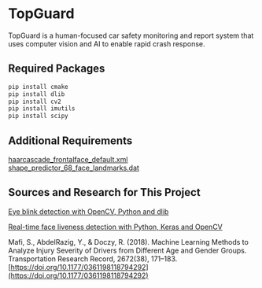 # TopGuard

TopGuard is a human-focused car safety monitoring and report system that uses computer vision and AI to enable rapid crash response.

## Required Packages


```bash
pip install cmake
pip install dlib
pip install cv2
pip install imutils
pip install scipy
```

## Additional Requirements

[haarcascade_frontalface_default.xml](https://github.com/opencv/opencv/tree/master/data/haarcascades)
[shape_predictor_68_face_landmarks.dat](https://github.com/davisking/dlib-models)


## Sources and Research for This Project

[Eye blink detection with OpenCV, Python and dlib](https://www.pyimagesearch.com/2017/04/24/eye-blink-detection-opencv-python-dlib/)

[Real-time face liveness detection with Python, Keras and OpenCV](https://towardsdatascience.com/real-time-face-liveness-detection-with-python-keras-and-opencv-c35dc70dafd3)

Mafi, S., AbdelRazig, Y., & Doczy, R. (2018). Machine Learning Methods to Analyze Injury Severity of Drivers from Different Age and Gender Groups. Transportation Research Record, 2672(38), 171–183. [https://doi.org/10.1177/0361198118794292](https://doi.org/10.1177/0361198118794292)